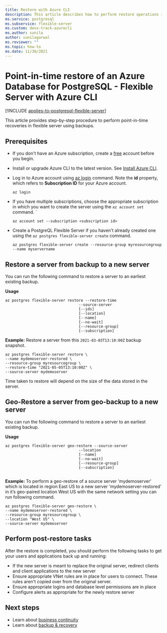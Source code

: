 ```yaml
---
title: Restore with Azure CLI 
description: This article describes how to perform restore operations in Azure Database for PostgreSQL through the Azure CLI.
ms.service: postgresql
ms.subservice: flexible-server
ms.custom: devx-track-azurecli
ms.author: sunila
author: sunilagarwal
ms.reviewer: ""
ms.topic: how-to
ms.date: 11/30/2021
---
```


# Point-in-time restore of an Azure Database for PostgreSQL - Flexible Server with Azure CLI


[!INCLUDE [applies-to-postgresql-flexible-server](../includes/applies-to-postgresql-flexible-server.md)]


This article provides step-by-step procedure to perform point-in-time recoveries in flexible server using backups.

## Prerequisites
- If you don't have an Azure subscription, create a [free](https://azure.microsoft.com/free/) account before you begin.
- Install or upgrade Azure CLI to the latest version. See [Install Azure CLI](/cli/azure/install-azure-cli).
-  Log in to Azure account using [az login](/cli/azure/reference-index#az-login) command. Note the **id** property, which refers to **Subscription ID** for your Azure account.

    ```azurecli-interactive
    az login
    ````

- If you have multiple subscriptions, choose the appropriate subscription in which you want to create the server using the ```az account set``` command.
`
    ```azurecli
    az account set --subscription <subscription id>
    ```

- Create a PostgreQL Flexible Server if you haven't already created one using the ```az postgres flexible-server create``` command.

    ```azurecli
    az postgres flexible-server create --resource-group myresourcegroup --name myservername
    ```

## Restore a server from backup to a new server

You can run the following command to restore a server to an earliest existing backup.

**Usage**
```azurecli
az postgres flexible-server restore --restore-time
                                 --source-server
                                 [--ids]
                                 [--location]
                                 [--name]
                                 [--no-wait]
                                 [--resource-group]
                                 [--subscription]
```

**Example:**
Restore a server from this ```2021-03-03T13:10:00Z``` backup snapshot.

```azurecli
az postgres flexible-server restore \
--name mydemoserver-restored \
--resource-group myresourcegroup \
--restore-time "2021-05-05T13:10:00Z" \
--source-server mydemoserver
```

Time taken to restore will depend on the size of the data stored in the server.

## Geo-Restore a server from geo-backup to a new server

You can run the following command to restore a server to an earliest existing backup.

**Usage**
```azurecli
az postgres flexible-server geo-restore --source-server
                                 --location
                                 [--name]
                                 [--no-wait]
                                 [--resource-group]
                                 [--subscription]
                                 
```
**Example:** To perform a geo-restore of a source server 'mydemoserver' which is located in region East US to a new server 'mydemoserver-restored' in it’s geo-paired location West US with the same network setting you can run following command.

```azurecli
az postgres flexible-server geo-restore \
--name mydemoserver-restored \
--resource-group myresourcegroup \
--location "West US" \
--source-server mydemoserver
```

## Perform post-restore tasks
After the restore is completed, you should perform the following tasks to get your users and applications back up and running:

- If the new server is meant to replace the original server, redirect clients and client applications to the new server
- Ensure appropriate VNet rules are in place for users to connect. These rules aren't copied over from the original server.
- Ensure appropriate logins and database level permissions are in place
- Configure alerts as appropriate for the newly restore server

## Next steps
* Learn about [business continuity](concepts-business-continuity.md)
* Learn about [backup & recovery](concepts-backup-restore.md)  
